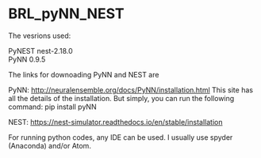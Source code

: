 # BRL_pyNN_NEST

The vesrions used:

PyNEST                        nest-2.18.0        
PyNN                          0.9.5 

The links for downoading PyNN and NEST are

PyNN:
http://neuralensemble.org/docs/PyNN/installation.html
This site has all the details of the installation.
But simply, you can run the following command:
pip install pyNN

NEST:
https://nest-simulator.readthedocs.io/en/stable/installation

For running python codes, any IDE can be used. I usually use spyder (Anaconda) and/or Atom.
